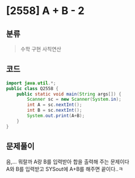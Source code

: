# [2558] A + B - 2

## 분류
> 수학
> 구현
> 사칙연산

## 코드
```java
import java.util.*;
public class Q2558 {
	public static void main(String args[]) {
		Scanner sc = new Scanner(System.in);
		int A = sc.nextInt();
		int B = sc.nextInt();
		System.out.print(A+B);
	}
}

```

## 문제풀이
음,... 뭐랄까 A랑 B를 입력받아 합을 출력해 주는 문제이다<br>
A와 B를 입력받고 SYSout에 A+B를 해주면 끝이다..ㅋ<br>
